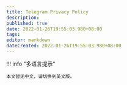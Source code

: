 ```yaml
---
title: Telegram Privacy Policy
description:
published: true
date: 2022-01-26T19:55:03.980+08:00
tags:
editor: markdown
dateCreated: 2022-01-26T19:55:03.980+08:00
---
```


!!! info "多语言提示"

    本文暂无中文，请切换到英文版。

